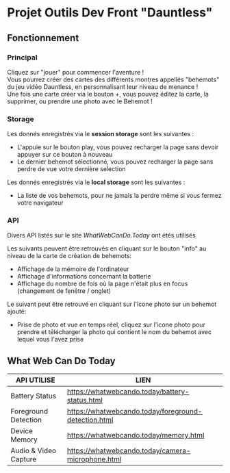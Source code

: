# Projet Outils Dev Front "Dauntless"

## Fonctionnement

### Principal

Cliquez sur "jouer" pour commencer l'aventure !  
Vous pourrez créer des cartes des différents montres appellés "behemots" du jeu vidéo Dauntless, en personnalisant leur niveau de menance !  
Une fois une carte créer via le bouton +, vous pouvez éditez la carte, la supprimer, ou prendre une photo avec le Behemot !

### Storage

Les donnés enregistrés via le **session storage** sont les suivantes :

- L'appuie sur le bouton play, vous pouvez recharger la page sans devoir appuyer sur ce bouton à nouveau
- Le dernier behemot sélectionné, vous pouvez recharger la page sans perdre de vue votre dernière selection

Les donnés enregistrés via le **local storage** sont les suivantes :

- La liste de vos behemots, pour ne jamais la perdre même si vous fermez votre navigateur

### API

Divers API listés sur le site *WhatWebCanDo.Today* ont étés utilisés  

Les suivants peuvent être retrouvés en cliquant sur le bouton "info" au niveau de la carte de création de behemots:

- Affichage de la mémoire de l'ordinateur
- Affichage d'informations concernant la batterie
- Affichage du nombre de fois où la page n'était plus en focus (changement de fenêtre / onglet)

Le suivant peut être retrouvé en cliquant sur l'îcone photo sur un behemot ajouté:

- Prise de photo et vue en temps réel, cliquez sur l'icone photo pour prendre et télécharger la photo qui contient le nom du behemot avec lequel vous l'avez prise

## What Web Can Do Today

|API UTILISE                    |LIEN                                                 |
|-------------------------------|-----------------------------------------------------|
|Battery Status                 |https://whatwebcando.today/battery-status.html       |
|Foreground Detection           |https://whatwebcando.today/foreground-detection.html |
|Device Memory                  |https://whatwebcando.today/memory.html               |
|Audio & Video Capture          |https://whatwebcando.today/camera-microphone.html    |